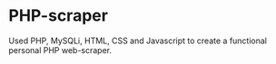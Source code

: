 # PHP-scraper
Used PHP, MySQLi, HTML, CSS and Javascript to create a functional personal PHP web-scraper. 

